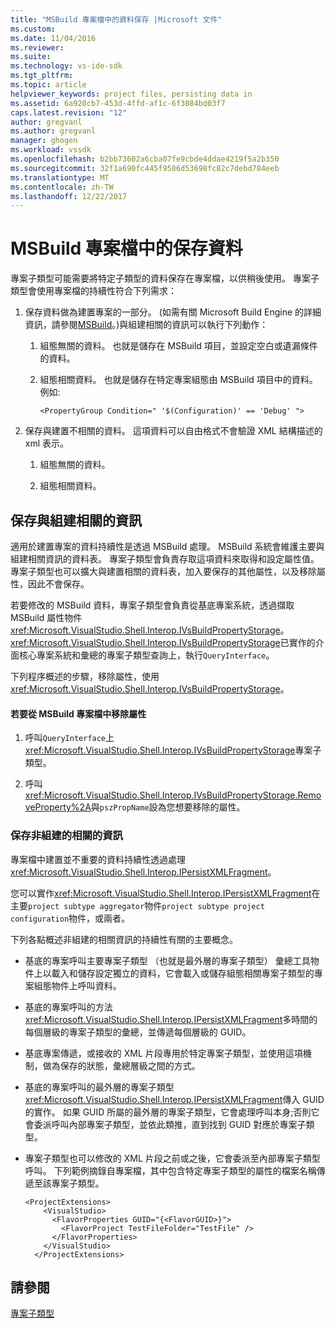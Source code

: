 ```yaml
---
title: "MSBuild 專案檔中的資料保存 |Microsoft 文件"
ms.custom: 
ms.date: 11/04/2016
ms.reviewer: 
ms.suite: 
ms.technology: vs-ide-sdk
ms.tgt_pltfrm: 
ms.topic: article
helpviewer_keywords: project files, persisting data in
ms.assetid: 6a920cb7-453d-4ffd-af1c-6f3084bd03f7
caps.latest.revision: "12"
author: gregvanl
ms.author: gregvanl
manager: ghogen
ms.workload: vssdk
ms.openlocfilehash: b2bb73602a6cba07fe9cbde4ddae4219f5a2b350
ms.sourcegitcommit: 32f1a690fc445f9586d53698fc82c7debd784eeb
ms.translationtype: MT
ms.contentlocale: zh-TW
ms.lasthandoff: 12/22/2017
---
```

# <a name="persisting-data-in-the-msbuild-project-file"></a>MSBuild 專案檔中的保存資料
專案子類型可能需要將特定子類型的資料保存在專案檔，以供稍後使用。 專案子類型會使用專案檔的持續性符合下列需求：  
  
1.  保存資料做為建置專案的一部分。 (如需有關 Microsoft Build Engine 的詳細資訊，請參閱[MSBuild](../../msbuild/msbuild.md)。)與組建相關的資訊可以執行下列動作：  
  
    1.  組態無關的資料。 也就是儲存在 MSBuild 項目，並設定空白或遺漏條件的資料。  
  
    2.  組態相關資料。 也就是儲存在特定專案組態由 MSBuild 項目中的資料。 例如:   
  
        ```  
        <PropertyGroup Condition=" '$(Configuration)' == 'Debug' ">  
        ```  
  
2.  保存與建置不相關的資料。 這項資料可以自由格式不會驗證 XML 結構描述的 xml 表示。  
  
    1.  組態無關的資料。  
  
    2.  組態相關資料。  
  
## <a name="persisting-build-related-information"></a>保存與組建相關的資訊  
 適用於建置專案的資料持續性是透過 MSBuild 處理。 MSBuild 系統會維護主要與組建相關資訊的資料表。 專案子類型會負責存取這項資料來取得和設定屬性值。 專案子類型也可以擴大與建置相關的資料表，加入要保存的其他屬性，以及移除屬性，因此不會保存。  
  
 若要修改的 MSBuild 資料，專案子類型會負責從基底專案系統，透過擷取 MSBuild 屬性物件<xref:Microsoft.VisualStudio.Shell.Interop.IVsBuildPropertyStorage>。 <xref:Microsoft.VisualStudio.Shell.Interop.IVsBuildPropertyStorage>已實作的介面核心專案系統和彙總的專案子類型查詢上，執行`QueryInterface`。  
  
 下列程序概述的步驟，移除屬性，使用<xref:Microsoft.VisualStudio.Shell.Interop.IVsBuildPropertyStorage>。  
  
#### <a name="to-remove-a-property-from-an-msbuild-project-file"></a>若要從 MSBuild 專案檔中移除屬性  
  
1.  呼叫`QueryInterface`上<xref:Microsoft.VisualStudio.Shell.Interop.IVsBuildPropertyStorage>專案子類型。  
  
2.  呼叫<xref:Microsoft.VisualStudio.Shell.Interop.IVsBuildPropertyStorage.RemoveProperty%2A>與`pszPropName`設為您想要移除的屬性。  
  
### <a name="persisting-non-build-related-information"></a>保存非組建的相關的資訊  
 專案檔中建置並不重要的資料持續性透過處理<xref:Microsoft.VisualStudio.Shell.Interop.IPersistXMLFragment>。  
  
 您可以實作<xref:Microsoft.VisualStudio.Shell.Interop.IPersistXMLFragment>在主要`project subtype aggregator`物件`project subtype project configuration`物件，或兩者。  
  
 下列各點概述非組建的相關資訊的持續性有關的主要概念。  
  
-   基底的專案呼叫主要專案子類型 （也就是最外層的專案子類型） 彙總工具物件上以載入和儲存設定獨立的資料，它會載入或儲存組態相關專案子類型的專案組態物件上呼叫資料。  
  
-   基底的專案呼叫的方法<xref:Microsoft.VisualStudio.Shell.Interop.IPersistXMLFragment>多時間的每個層級的專案子類型的彙總，並傳遞每個層級的 GUID。  
  
-   基底專案傳遞，或接收的 XML 片段專用於特定專案子類型，並使用這項機制，做為保存的狀態，彙總層級之間的方式。  
  
-   基底的專案呼叫的最外層的專案子類型<xref:Microsoft.VisualStudio.Shell.Interop.IPersistXMLFragment>傳入 GUID 的實作。 如果 GUID 所屬的最外層的專案子類型，它會處理呼叫本身;否則它會委派呼叫內部專案子類型，並依此類推，直到找到 GUID 對應於專案子類型。  
  
-   專案子類型也可以修改的 XML 片段之前或之後，它會委派至內部專案子類型呼叫。 下列範例摘錄自專案檔，其中包含特定專案子類型的屬性的檔案名稱傳遞至該專案子類型。  
  
    ```  
    <ProjectExtensions>  
        <VisualStudio>  
          <FlavorProperties GUID="{<FlavorGUID>}">  
            <FlavorProject TestFileFolder="TestFile" />  
          </FlavorProperties>  
        </VisualStudio>  
      </ProjectExtensions>  
    ```  
  
## <a name="see-also"></a>請參閱  
 [專案子類型](../../extensibility/internals/project-subtypes.md)